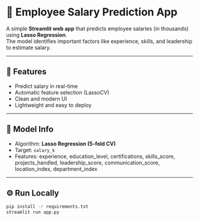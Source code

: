 # 💼 Employee Salary Prediction App

A simple **Streamlit web app** that predicts employee salaries (in thousands) using **Lasso Regression**.  
The model identifies important factors like experience, skills, and leadership to estimate salary.

---

## 🚀 Features
- Predict salary in real-time  
- Automatic feature selection (LassoCV)  
- Clean and modern UI  
- Lightweight and easy to deploy  

---

## 🧠 Model Info
- Algorithm: **Lasso Regression (5-fold CV)**
- Target: `salary_k`
- Features: experience, education_level, certifications, skills_score, projects_handled, leadership_score, communication_score, location_index, department_index

---

## ⚙️ Run Locally
```bash
pip install -r requirements.txt
streamlit run app.py
